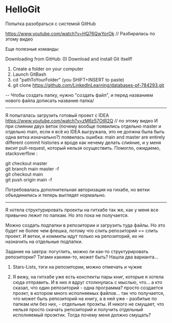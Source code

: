 # HelloGit
Попытка разобраться с системой GitHub

https://www.youtube.com/watch?v=HQ76QwYorOk  // Разбиралась по этому видео

Еще полезные команды:

Downloading from GitHub:
0) Download and install Git itself!
1) Create a folder on your computer
2) Launch GitBash
3) cd "pathToYourFolder" (you SHIFT+INSERT to paste)
4) git clone https://github.com/LinkedInLearning/databases-pf-784293.git

-- Чтобы создать папку, нужно "создать файл", и перед названием нового файла дописать название папка/

*****************************************
Я попыталась загрузить готовый проект с IDEA
https://www.youtube.com/watch?v=zM6z57OtR2Q  // по этому видео
И при слиянии двух веток (почему вообще появились отдельно master и отдельно main, если я всё из IDEA выгружала, это не должна была быть одна ветка изначально?)
появилась ошибка: main and master are entirely different commit histories
и вроде как нечему делать слияние, и у меня висит pull-request, который нельзя осуществить.
Помогло, ожидаемо, stackoverflow :

git checkout master   
git branch main master -f    
git checkout main  
git push origin main -f 

Потребовалась дополнительная авторизация на гихабе, но ветки объединились и теперь выглядят нормально.

*******************************************

Я хотела структурировать проекты на гитхабе так же, как у меня все привычно лежит по папкам. Но это пока не получается.

Можно создать подпапки в репозитории и загрузить туда файлы. Но это будет не более чем флешка, потому что слить репозиторий == слить проект. И ветки, и коммиты идут только на репозиторий, их не назначить на отдельные подпапки.

Задание на завтра: погуглить, можно ли как-то структурировать репозитории? Тэгами какими-то, может быть?
Нашла два варианта...

1) Stars-Lists, тэги на репозитории, можно отмечать и чужие

2) Я вижу, на гитхабе уже есть конспекты пары книг, которые я хотела сюда отправить. И в них я вдруг столкнулась с мыслью, что... а кто сказал, что один репозиторий - одна программа? просто создается проэкт, в котором много исполняемых файлов... так что получается, что может быть репозиторий на книгу, а в ней уже - разбитые по папкам или без них, - отдельные проэкты. И никого не смущает, что нельзя просто скачать репозиторий и получить отдельный исполняемый проэктик. Тогда почему меня должно смущать?
